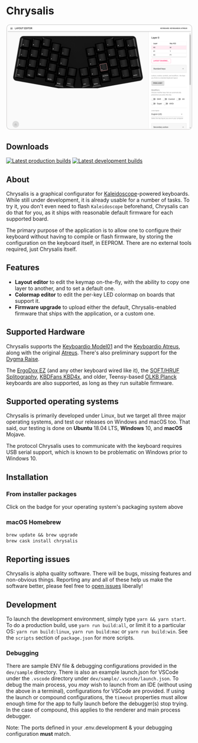 Chrysalis
=========

![Chrysalis screenshot](data/screenshot.png)

## Downloads

[![Latest production builds][badge:production]][build:prod]
[![Latest development builds][badge:development]][build:dev]

 [badge:development]: https://img.shields.io/github/v/release/keyboardio/chrysalis?include_prereleases&label=Development&style=for-the-badge
 [badge:production]: https://img.shields.io/github/v/release/keyboardio/chrysalis?label=Production&style=for-the-badge
 [build:prod]: https://github.com/keyboardio/Chrysalis/releases/latest
 [build:dev]: https://github.com/keyboardio/Chrysalis/releases/tag/v0.8.1-snapshot

## About

Chrysalis is a graphical configurator for
[Kaleidoscope][kaleidoscope]-powered keyboards. While still under
development, it is already usable for a number of tasks. To try it,
you don't even need to flash `Kaleidoscope` beforehand, Chrysalis
can do that for you, as it ships with reasonable default firmware
for each supported board.

 [kaleidoscope]: https://github.com/keyboardio/Kaleidoscope

The primary purpose of the application is to allow one to configure their
keyboard without having to compile or flash firmware, by storing the
configuration on the keyboard itself, in EEPROM. There are no external tools
required, just Chrysalis itself.

## Features

* **Layout editor** to edit the keymap on-the-fly, with the ability to copy one
  layer to another, and to set a default one.
* **Colormap editor** to edit the per-key LED colormap on boards that support it.
* **Firmware upgrade** to upload either the default, Chrysalis-enabled firmware that ships with the application, or a custom one.

## Supported Hardware

Chrysalis supports the [Keyboardio Model01][hw:model01] and the [Keyboardio
Atreus][hw:kbio-atreus], along with the original [Atreus][hw:atreus]. There's
also preliminary support for the [Dygma Raise][hw:raise].

The [ErgoDox EZ][hw:ergodox-ez] (and any other keyboard wired like it), the
[SOFT/HRUF Splitography][hw:splitography], [KBDFans KBD4x][hw:kbd4x], and older,
Teensy-based [OLKB Planck][hw:planck] keyboards are also supported, as long as
they run suitable firmware.

 [hw:kbio-atreus]: https://www.kickstarter.com/projects/keyboardio/atreus
 [hw:model01]: https://shop.keyboard.io/
 [hw:ergodox-ez]: https://ergodox-ez.com/
 [hw:atreus]: https://atreus.technomancy.us/
 [hw:raise]: https://www.dygma.com/raise/
 [hw:splitography]: https://softhruf.love/collections/writers/products/soft-hruf-erl
 [hw:kbd4x]: https://candykeys.com/product/kbd4x-custom
 [hw:planck]: https://olkb.com/planck

## Supported operating systems

Chrysalis is primarily developed under Linux, but we target all three major
operating systems, and test our releases on Windows and macOS too. That said, our
testing is done on **Ubuntu** 18.04 LTS, **Windows** 10, and **macOS** Mojave.

The protocol Chrysalis uses to communicate with the keyboard requires USB serial
support, which is known to be problematic on Windows prior to Windows 10.

## Installation

### From installer packages

Click on the badge for your operating system's packaging system above


### macOS Homebrew

```
brew update && brew upgrade
brew cask install chrysalis
```


## Reporting issues

Chrysalis is alpha quality software. There will be bugs, missing features and
non-obvious things. Reporting any and all of these help us make the software
better, please feel free to [open issues][issues] liberally!

 [issues]: https://github.com/keyboardio/Chrysalis/issues

## Development

To launch the development environment, simply type `yarn && yarn start`. To do a
production build, use `yarn run build:all`, or limit it to a particular OS:
`yarn run build:linux`, `yarn run build:mac` or `yarn run build:win`. See the
`scripts` section of `package.json` for more scripts.

### Debugging

There are sample ENV file & debugging configurations provided in the `dev/sample` directory. There is also an example launch.json for VSCode under the `.vscode` directory under `dev/sample/.vscode/launch.json`. To debug the main process, you _may_ wish to launch from an IDE (without using the above in a terminal), configurations for VSCode are provided. If using the launch or compound configurations, the `timeout` properties must allow enough time for the app to fully launch before the debugger(s) stop trying. In the case of compound, this applies to the renderer and main process debugger.

Note: The ports defined in your .env.development & your debugging configuration **must** match.

